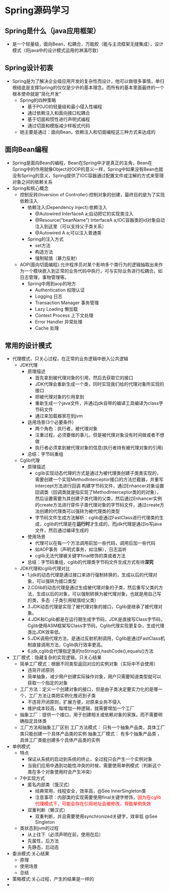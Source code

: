 # Spring源码学习
##  Spring是什么（java应用框架）
*   是一个轻量级，面向Bean，松耦合，万能胶（能与主流框架无缝集成），设计模式（将java中的设计模式运用的淋漓尽致）
##  Spring设计初衷
*   Spring是为了解决企业级应用开发的复杂性而设计，他可以做很多事情，单归根结底是支撑Spring的仅仅是少许的基本理念。而所有的基本里面最终的一个根本使命就是"简化开发"
    *   Spring的四种策略
        *   基于POJO的轻量级和最小侵入性编程
        *   通过依赖注入和面向接口松耦合
        *   基于切面和惯性进行声明式编程
        *   通过切面和模版减少样板式代码
    *   她主要是通过：面向Bean，依赖注入和切面编程这三种方式来达成的
##   面向Bean编程
*   Spring是面向Bean的编程，Bean在Spring中才是真正的主角，Bean在Spring中的作用就像Object对OOP的意义一样，Spring中如果没有Bean也就没有Spring的意义，Spring提供了IOC容器通过配置文件或注解的方式来管理对象之间的依赖关系
*   Spring和核心概念
    *   控制反转(Inversion of Controller):控制对象的创建，最终目的是为了实现依赖注入
        *   依赖注入(Dependency inject):依赖注入
            *   @Autowired InterfaceA a;自动把它的实现类注入
            *   @Resource("beanName") InterfaceA a;IOC容器类的id对象自动注入到这里（可以支持父子类关系）
            *   @Autowired A a;可以注入普通类
        *   Spring的注入方式
            *   set方法
            *   构造方法
            *   强制赋值（暴力反射）
    *   AOP(面向切面编程):允许程序员对某个影响多个类行为的逻辑抽取出来作为一个模块嵌入到正常的业务代码中执行，可与实际业务进行松耦合。如日志管理，事物管理等。
        *   Spring中用到aop的地方
            *   Authentication 权限认证
            *   Logging 日志
            *   Transaction Manager 事务管理
            *   Lazy Loading 懒加载
            *   Context Process 上下文处理
            *   Error Handler 异常处理
            *   Cache 处理
##   常用的设计模式
*   代理模式，只关心过程，在正常的业务逻辑中嵌入公共逻辑
    *   JDK代理
        *   原理描述
            *   首先拿到被代理对象的引用，然后去获取它的接口
            *   JDK代理会重新生成一个类，同时实现我们给的代理对象所实现的接口
            *   把被代理对象的引用拿到
            *   重新生成一个java文件，并通过jdk自带的编译工具编译为class字节码文件
            *   通过来加载器家在到jvm
        *   适用场景(3个必要条件)
            *   两个角色：执行者，被代理对象
            *   注重过程，必须要做的事儿，但是被代理对象没有时间做或者不想做
            *   执行者必须拿到被代理对象的信息(执行者持有被代理对象的引用)
        *   总结：字节码重组
    *   Cglib代理
        *   原理描述
            *   cglib实现动态代理的方式是通过为被代理类创建子类类实现的，需要创建一个实现MethodInterceptor接口的方法拦截器，并重写intercept方法进行回调
                构建字节码文件，通过Enhancer对象设置回调类（回调类就是指实现了MethodInterceptor类的的对象），然后设置需要为其创建子类代理的父类，然后通过Enhancer实例的create方法进行穿件子类代理对象的字节码文件，通过create方法创建的代理类可以强转为被代理类的类型
            *   字节码文件生成方法解析：cglib是通过FastClass进行代理类的生成，cglib的代理是在**运行时**才生成的，而jdk代理是通过io写java文件，然后通过编译生成的
        *   使用场景
            *   代理可以在每一个方法调用前加一些代码，调用后加一些代码
            *   如AOP事务（声明式事务，如注解），日志监听
            *   cglib无法代理被关键字final修饰的类或者方法
        *   总结：字节码重组，cglib的代理类字节码文件生成方式有待**深究**
    *   JDK代理和cglib代理对比
        *   1.jdk的动态代理是通过接口来进行强制转换的，生成以后的代理对象，可以强转为接口类型
        *   2.CGlib的动态代理是通过生成被代理对象的子类，然后重写父类的方法，生成以后的对象，可以强制转换为被代理对象，也就是用自己写的类，多态（子类引用赋值给父类）
        *   3.JDK动态代理是实现了被代理对象的接口，Cglib是继承了被代理对象。
        *   4.JDK和Cglib都是在运行期生成字节码，JDK是直接写Class字节码，Cglib使用ASM框架写Class字节码，Cglib代理实现更复杂，生成代理类比JDK效率低。
        *   5.JDK调用代理方法，是通过反射机制调用，Cglib是通过FastClass机制直接调用方法，Cglib执行效率更高。
        *   6.jdk,cglib会代理指定类的toString(),hashCode(),equals()方法
*   工厂模式：隐藏复杂的实现逻辑，只关心结果
    *   简单工厂模式：根据不同类型返回对应的实例对象（实际中不会使用）
        +   违背开闭原则
        +   简单抽象，减少用户创建实际操作对象，用户只需要知道类型就可以获取一个指定的对象
    *   工厂方法：定义一个创建对象的接口，但是由子类决定要实力化的是哪一个，工厂方法让类把实例化推迟到子类
        +   不违背开闭原则，扩展方便，对原来业务不侵入
        +   维护成本较高，每增加一种逻辑，就需要增加一个工厂
    *   抽象工厂：提供一个接口，用于创建相关或依赖对象的家族，而不需要明确指定具体类
    *   工厂方法和抽象工厂区别
        工厂方法模式： 只有一个抽象产品类，具体工厂类只能创建一个具体产品类的实例 
        抽象工厂模式： 有多个抽象产品类 ，具体工厂类能创建多个具体产品类的实例
*   单例模式
    *   特点
        *   保证从系统的启动到系统的终止，全过程只会产生一个实例对象
        *   当我们应用中遇到功能性冲突的时候，需要使用单例模式（判断这个类在多个对象使用时会产生冲突）
    *   7中实现方式
        *   匿名内部类（饿汉式）
            *   经典常用，线程安全，效率高，@See InnerSingleton类
            *   注意事项：内部类的实现需要使用final关键字修饰，<font color ="red">因为在cglib代理模式下，可能会存在引用地址会被修改，导致单例失效</font>
        *   双重判断（懒汉式）
            *   双重判断，并且需要使用synchronized关键字，效率低 @See Singleton
    *   类状态到jvm的过程
        +   从上往下（必须声明在前，使用在后）
        +   先属性，后方法
        +   先静态，后动态
*   委派模式:关心结果
    +   原理
    +   使用场景
    +   总结
*   策略模式:关心过程，产生的结果是一样的
*   
        
